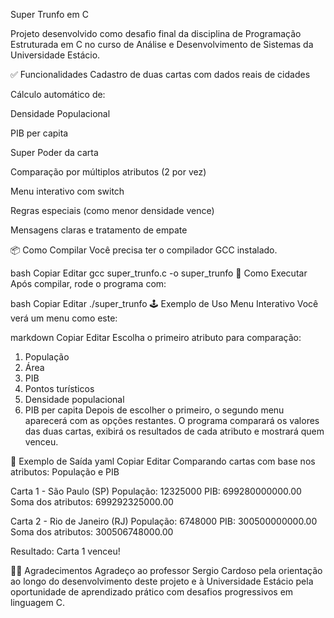Super Trunfo em C

Projeto desenvolvido como desafio final da disciplina de Programação Estruturada em C no curso de Análise e Desenvolvimento de Sistemas da Universidade Estácio.

✅ Funcionalidades
Cadastro de duas cartas com dados reais de cidades

Cálculo automático de:

Densidade Populacional

PIB per capita

Super Poder da carta

Comparação por múltiplos atributos (2 por vez)

Menu interativo com switch

Regras especiais (como menor densidade vence)

Mensagens claras e tratamento de empate

📦 Como Compilar
Você precisa ter o compilador GCC instalado.

bash
Copiar
Editar
gcc super_trunfo.c -o super_trunfo
🚀 Como Executar
Após compilar, rode o programa com:

bash
Copiar
Editar
./super_trunfo
🕹️ Exemplo de Uso
Menu Interativo
Você verá um menu como este:

markdown
Copiar
Editar
Escolha o primeiro atributo para comparação:
1. População
2. Área
3. PIB
4. Pontos turísticos
5. Densidade populacional
6. PIB per capita
Depois de escolher o primeiro, o segundo menu aparecerá com as opções restantes. O programa comparará os valores das duas cartas, exibirá os resultados de cada atributo e mostrará quem venceu.

💬 Exemplo de Saída
yaml
Copiar
Editar
Comparando cartas com base nos atributos: População e PIB

Carta 1 - São Paulo (SP)
População: 12325000
PIB: 699280000000.00
Soma dos atributos: 699292325000.00

Carta 2 - Rio de Janeiro (RJ)
População: 6748000
PIB: 300500000000.00
Soma dos atributos: 300506748000.00

Resultado: Carta 1 venceu!

👩‍🏫 Agradecimentos
Agradeço ao professor Sergio Cardoso pela orientação ao longo do desenvolvimento deste projeto e à Universidade Estácio pela oportunidade de aprendizado prático com desafios progressivos em linguagem C.

